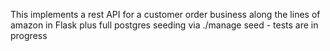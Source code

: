 
This implements a rest API for a customer order business along the lines of amazon in Flask plus full postgres seeding via ./manage seed - tests are in progress

